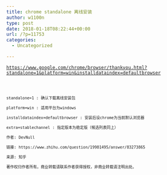 ```yaml
---
title: chrome standalone 离线安装
author: w1100n
type: post
date: 2018-01-18T08:22:44+00:00
url: /?p=11753
categories:
  - Uncategorized

---
```

<code class="line-numbers">https://www.google.com/chrome/browser/thankyou.html?standalone=1&platform=win&installdataindex=defaultbrowser
```

standalone=1 : 确认下载离线安装包
  
platform=win : 适用平台为windows
  
installdataindex=defaultbrowser : 安装后设chrome为当前默认浏览器
  
extra=stablechannel : 指定版本为稳定版（候选列表同上）

作者: DevNull
  
链接: https://www.zhihu.com/question/19981495/answer/83273865
  
来源: 知乎
  
著作权归作者所有。商业转载请联系作者获得授权，非商业转载请注明出处。